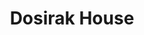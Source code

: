 ---
layout: place
title: "Dosirak House"
permalink: /florida/fort-walton-beach/dosirak-house.html
stateAbbr: FL
stateName: Florida
cityName: Fort Walton Beach
place_id: ChIJJ-39vfQ-kYgR8RtY5bagpOg
photos:
  - name: >-
      places/ChIJJ-39vfQ-kYgR8RtY5bagpOg/photos/AeeoHcKATqvAQHRgIiWVq6LXEvyrliZ1Wr6Nj9kV5NoPTOINjuWfb_QAqwfm4loixrPyruK4l-Zm9VXl1NhyRxW1DldDw9liBqN10zRheaDhmbGIqdIq3aqdahmECMVMPjYmK_4hatZdxYKC2Df-wbZ7Jf65n4tn5PwAJsZLgvfGk4uM7L4BIVyEyIAZlIj7ii3ehx0M839mociICZurnQPwttkD-fxgAoK9-HAxCCJUGxQ-pL0jMhY1GVcXIiR2JvbzGtbg3mjDJ4sVZDUClkE-s0XfCNk7CcZc--T57wnl7BlyjQ
    widthPx: 741
    heightPx: 416
    authorAttributions:
      - displayName: Dosirak House
        uri: https://maps.google.com/maps/contrib/104725536952140240728
        photoUri: >-
          https://lh3.googleusercontent.com/a-/ALV-UjXu_g1xxVXRMniMziFnTDbJcBRawm04SKnPjLO3i8AaNg6xENo=s100-p-k-no-mo
    flagContentUri: >-
      https://www.google.com/local/imagery/report/?cb_client=maps_api_places.places_api&image_key=!1e10!2sAF1QipNf0Msp_vlu0I8jeaseG4OYQDBtET_tA-P14Cbn&hl=en-US
    googleMapsUri: >-
      https://www.google.com/maps/place//data=!3m4!1e2!3m2!1sAF1QipNf0Msp_vlu0I8jeaseG4OYQDBtET_tA-P14Cbn!2e10!4m2!3m1!1s0x88913ef4bdfded27:0xe8a4a0b6e5581bf1
  - name: >-
      places/ChIJJ-39vfQ-kYgR8RtY5bagpOg/photos/AeeoHcJAw0SZX0ZvVngFmWoU3YDDX-LI0-3R5xmV_LE0DB8uDbNEzW85i5qmjPJ2Cb-wmXl_CD4IHJVliDudPuECRAUJ9_4rMPf8MZZthow0YqbiOj2XFdhQe0ob52ul30mwTaTfi_muCFb1kId6LqlGrCeOSMEZtSPby-8IkN96ZgOYM8Bb2ZwjmendrSHhTip-sNBMjVh1FQKXCm4kPvAbhsu8RTd7u69bSDbMKkIGXu1CVXtLHovVW5BwNhrim6Z3Z6EBtYF-Hetg0VKmj_k_t-hmtaMNXlmsjDI1GtcWDrba2JC6bllnt09MhVKqOYW6jTB3C1eo3h-pbz0GqfrSeBvWOfIMCBjuRv3erZxDBTRyAJSVNTvrILdbIQJYyXVTUOYwlhPNJ7Qq3fiQshOWYXJppekqmhLP-lrLwVJgmKFZ8pGh
    widthPx: 3024
    heightPx: 4032
    authorAttributions:
      - displayName: Tee Williams
        uri: https://maps.google.com/maps/contrib/109889827206552714359
        photoUri: >-
          https://lh3.googleusercontent.com/a-/ALV-UjWGcgq-pT8QW8IP7z9B9OMiTePU7XsEE5VAoaydyU9_8P4tO_o=s100-p-k-no-mo
    flagContentUri: >-
      https://www.google.com/local/imagery/report/?cb_client=maps_api_places.places_api&image_key=!1e10!2sCIHM0ogKEICAgIDn54Kq-wE&hl=en-US
    googleMapsUri: >-
      https://www.google.com/maps/place//data=!3m4!1e2!3m2!1sCIHM0ogKEICAgIDn54Kq-wE!2e10!4m2!3m1!1s0x88913ef4bdfded27:0xe8a4a0b6e5581bf1
  - name: >-
      places/ChIJJ-39vfQ-kYgR8RtY5bagpOg/photos/AeeoHcJR_gUhdTP5dLfoBsEhJH8mh7WMMyk609yBbMka3HjmE73WVvA9_aMdZBVS5s7PzrDQ3us-34mj6hfF3Vz6xq6Hanj2F0PsQjuxlVIeBY2okikECwnJNZhWtMYci1iGIOP6kxs2AQLLEgGvIQHfngtzXw9AAcDouzBqjEiqL28RAfrXpy9MFJlmJlixg5D_-peQTfGwZ2qnQ0oyndjgwO-1nAf8Ufe4lSaIy-cVcD5ppuUrNBLxS5K2uiTaaPCHGJowoFo0rafTAkPzmrBXxcF7aeeKrZcmh38C9vhteVHbPQ
    widthPx: 1280
    heightPx: 720
    authorAttributions:
      - displayName: Dosirak House
        uri: https://maps.google.com/maps/contrib/104725536952140240728
        photoUri: >-
          https://lh3.googleusercontent.com/a-/ALV-UjXu_g1xxVXRMniMziFnTDbJcBRawm04SKnPjLO3i8AaNg6xENo=s100-p-k-no-mo
    flagContentUri: >-
      https://www.google.com/local/imagery/report/?cb_client=maps_api_places.places_api&image_key=!1e10!2sAF1QipM_dpGApubL5kdODJ0-YLpKH1IrkkWE490rlF3v&hl=en-US
    googleMapsUri: >-
      https://www.google.com/maps/place//data=!3m4!1e2!3m2!1sAF1QipM_dpGApubL5kdODJ0-YLpKH1IrkkWE490rlF3v!2e10!4m2!3m1!1s0x88913ef4bdfded27:0xe8a4a0b6e5581bf1
  - name: >-
      places/ChIJJ-39vfQ-kYgR8RtY5bagpOg/photos/AeeoHcI84GVaG6faYLPfpgQdj_HxkeKjBEIlK5__utnqimFJFmKjH_HdQFiB49ITD_5-xGao5R4T3KfQvmSi2Pu32zV9pbtUAYYFvFjp4lSfIE5-F-xSZHkOcCsguOeqhYei4u3d6AOChFqE2ozjd1AfA4U8NPBQVbyMuhS6M9VTdyfvUhussf5JN4u9J2djCIf_sYBPkgtjTq8UOUPJWYKfhDzv72waUg3PhT3-AVL18jM7rGUjZPecIMtlrG9CVzeF8NfFogh9bmZj5d0oHIE8qC_WwShJ_nLuYC09nGmzOO-Q_GJxMYwa767i57Oy1CTYbKcyPe4Z9DkqNbdo7GhkKaKL61Q2Y7lBAz5gJrA5v1DH4mj0gI5E9Bz_IspeVJb1coq4kVV1brW8vOthgWv0VrkAaX8ZVf7fN0DvSwld-Ct6aI2_
    widthPx: 4032
    heightPx: 1908
    authorAttributions:
      - displayName: Sydney Guyton
        uri: https://maps.google.com/maps/contrib/108881498356248669401
        photoUri: >-
          https://lh3.googleusercontent.com/a-/ALV-UjVChWiWxkhT_7PIF5oHidJV9IXJuGZx5E6it4xwqWiti1SYYPbg=s100-p-k-no-mo
    flagContentUri: >-
      https://www.google.com/local/imagery/report/?cb_client=maps_api_places.places_api&image_key=!1e10!2sCIHM0ogKEICAgIC_y9DB_gE&hl=en-US
    googleMapsUri: >-
      https://www.google.com/maps/place//data=!3m4!1e2!3m2!1sCIHM0ogKEICAgIC_y9DB_gE!2e10!4m2!3m1!1s0x88913ef4bdfded27:0xe8a4a0b6e5581bf1
  - name: >-
      places/ChIJJ-39vfQ-kYgR8RtY5bagpOg/photos/AeeoHcJryvoH6QA56AJzyslPr1BkGp4Ppj_mAsM5-AAetwckynOKVN6hCtoMfWIaPSGFeFipckP3hRl7izA7JSdLTCk0ZqgdAGi3Wfltm5dGQaJcF1NYreMg9q-dMjUW9SDE1fEfLIHdTq5DsJoeC7pXN0HhaSt6RCmwjKLxP4MAH4Lxq0ZrER9h7Lm7TrvyKCH2-X2FTdOQY4HjKHiWPsvNW1Re0SWyJj0K_HHwnFn-d36b8wlSEb5p_6NjCwN-0pwgF3RjZ1InwgHN73Ingfr_IAqTknJMtYiEjO6LRyrWGgu5AXMPBeG9YyH0fwsz-sGTHrqeA-pSMz3o1tDEMln9U_2B_-DntpZO2YpMk_Es4b-puLzga5mB4X8dM0EW3LVEj3RjpmBgf8tPsNRR9DX-X5ARGrWGtHiVEjcBGYIN0NjOIg
    widthPx: 4800
    heightPx: 3600
    authorAttributions:
      - displayName: Chris C
        uri: https://maps.google.com/maps/contrib/115336732918035798675
        photoUri: >-
          https://lh3.googleusercontent.com/a-/ALV-UjXwkydeoHdKN2IxP-xc4njIftQOsmFgCPM1xRQ6DJ30CA9duzmN=s100-p-k-no-mo
    flagContentUri: >-
      https://www.google.com/local/imagery/report/?cb_client=maps_api_places.places_api&image_key=!1e10!2sCIHM0ogKEICAgMCwnrG5cA&hl=en-US
    googleMapsUri: >-
      https://www.google.com/maps/place//data=!3m4!1e2!3m2!1sCIHM0ogKEICAgMCwnrG5cA!2e10!4m2!3m1!1s0x88913ef4bdfded27:0xe8a4a0b6e5581bf1
  - name: >-
      places/ChIJJ-39vfQ-kYgR8RtY5bagpOg/photos/AeeoHcIQr8KxmmWIM4B4GqCl31_IpTYWmeJq5vCZ-i3TVWylumtwvD-IYBP9EN8ZBNkniS4wl0JxtfSGucxPm-y0XPto7pmIk2Yc8njP7ArvdyddJTZPu8jJlrRSz9ejFdijm2r5-tJJVqQuLS_6K0Fd08sIDWqk894Z_7qmeQF8h4GB4fsD1hx1YSNpJGAPW1k3LaotJA0VSEkY5yp0geTZhTShlg3nnUrI0evfYa-wVjANuOs28eS8g3dqfRL1g8RZq8ZKx30RQdiiauKz2vJhw03iZCRZLW5i7wb4NFjdSWbJUAQZLkULWUrac-GhGpEK4terUcOjR_5aJAMtE7ZLnMxP5AwA3DTIP8n8kviDXrz3M00xtSmICrbGHQqOWENn4AjB38NeZFWqsEOdOW4tYsxU6J-E0e8c8APu8u9tzfLY7Wk
    widthPx: 4032
    heightPx: 1908
    authorAttributions:
      - displayName: Terry Dibble
        uri: https://maps.google.com/maps/contrib/116061682369247463171
        photoUri: >-
          https://lh3.googleusercontent.com/a-/ALV-UjWVdxb73z0CrjVt3HH356W4kH1TQhI-ojpZmXo1fzFjkY8Bq4Pf-Q=s100-p-k-no-mo
    flagContentUri: >-
      https://www.google.com/local/imagery/report/?cb_client=maps_api_places.places_api&image_key=!1e10!2sCIHM0ogKEICAgIDtn4KdmwE&hl=en-US
    googleMapsUri: >-
      https://www.google.com/maps/place//data=!3m4!1e2!3m2!1sCIHM0ogKEICAgIDtn4KdmwE!2e10!4m2!3m1!1s0x88913ef4bdfded27:0xe8a4a0b6e5581bf1
  - name: >-
      places/ChIJJ-39vfQ-kYgR8RtY5bagpOg/photos/AeeoHcLqYRyJMI8xizMS_WQ8taMIrgamC6urxzhbdIdpasK2lN3cqiibLS0s9V-glxRMmIkQyhMgDjidUc6xXH1ARQnQQR8828Enfpp2bGnQR9fxz4xsI7b0_2NxecGA3IATPUVpTb1Iy3b3miA4_4aIbTJK9iLEhETF7Ln91xYibRijuZBcZi5K1esRtbXBw-24d4baoFjzdO9C2VB7Y52-slRiBqbBuIcSIJzjal1ZngRokJ9lCGUDpIcybcnlmjxIum_ATOMGZJNA9fTz0YzPnF0v8Mfm_gdTb86LCW9cJ_V8V9B8pFQ9jWsC__XxIv8UJa_Fj5XsQmPg0uLu2uyoR5hk2bUiyl6PNSHxmciar2KwCpjCpxvD4nbS2GZcgmkJ1i9Ql9Kxw0xjJhne8dyQKuw1TmoqDBFeiC-VU1YzaemMNT-C
    widthPx: 4032
    heightPx: 1960
    authorAttributions:
      - displayName: zaney memez
        uri: https://maps.google.com/maps/contrib/115937259820387582668
        photoUri: >-
          https://lh3.googleusercontent.com/a-/ALV-UjXjxXGuF80vdcjbTsdlPU3mj0_l8jsXibNHIH8qzfnhdjU-lE_h=s100-p-k-no-mo
    flagContentUri: >-
      https://www.google.com/local/imagery/report/?cb_client=maps_api_places.places_api&image_key=!1e10!2sCIHM0ogKEICAgIDL55W1lwE&hl=en-US
    googleMapsUri: >-
      https://www.google.com/maps/place//data=!3m4!1e2!3m2!1sCIHM0ogKEICAgIDL55W1lwE!2e10!4m2!3m1!1s0x88913ef4bdfded27:0xe8a4a0b6e5581bf1
  - name: >-
      places/ChIJJ-39vfQ-kYgR8RtY5bagpOg/photos/AeeoHcIFeTLhjBPSUjOPv4upkgOc80wd14OHyC6mKRhkpEIXhQbfIG4WioJZuEcTLqPo7vIpCzhseQWS1rpItH8fOTn-0zQ-OuvAo2tCO4Dl7r0JU3e4XvHRxHfwXehN9uNI-i9OSiGN82PYSV-8na1WAuucgc3jUoPvNljkOT8y4_2FkjEjMpgm7jsigbknt-mwLlqvl44VpBGeVjQFHCKoe1pZ9xi-SuiJ5d5HVEZMze0ErtsMxbfyHY8us5azPkqupcbA42J2u6wcyudmHW5aVfNInU7LYbuMgRyu30ADmRzYqT68WfZ60As9jXsKJwMaw5km0eC0g0OU3NSmNkFX9Kt7SOeuocnlcQRo00TydNvHejqLKF7vSYI1C8X7vbeulDmn5H265ZhZLsMej2GU6s947O1QqxgXZSnsqNSabQY0Ug
    widthPx: 4032
    heightPx: 3024
    authorAttributions:
      - displayName: John Ortiz
        uri: https://maps.google.com/maps/contrib/102523221016277520596
        photoUri: >-
          https://lh3.googleusercontent.com/a-/ALV-UjXjC-OCD3jeCpHBoX1ykaZiOw2EZ-xTxPv6ec-Jz8DJQeo5eB5M=s100-p-k-no-mo
    flagContentUri: >-
      https://www.google.com/local/imagery/report/?cb_client=maps_api_places.places_api&image_key=!1e10!2sCIHM0ogKEICAgICOlYidCQ&hl=en-US
    googleMapsUri: >-
      https://www.google.com/maps/place//data=!3m4!1e2!3m2!1sCIHM0ogKEICAgICOlYidCQ!2e10!4m2!3m1!1s0x88913ef4bdfded27:0xe8a4a0b6e5581bf1
  - name: >-
      places/ChIJJ-39vfQ-kYgR8RtY5bagpOg/photos/AeeoHcLnRvXoRelDsxmG27enbR_NgdwaDcUTZCYmYASNbfoVOZ32mIkM5_B79JGpY0-2RLi3olNuIwwOjo0hel6RVmF2p6CSfkKd-1ZfFSpN5F0yYND3UVniJYj3qdR6qgAnAet6oND36lmulTwT_TSDpxGi1jlPB5CIpCtemIspFXjlwClS8u2h7CWZGZSmI7j0vBvB4JI9ZWvV0x-5awrkhjn-XRFaUXe3UbICJp5GtWFdu0JaqMEp8zR0Vw96HBgu0THD4odRMS6WjNSftYrPxz6VRDNRRhT1rIHLScY65Ggr-wKz4uwaVjE1mSgt893hKxbSStM40Gggil4diJUbFE1Pnzppg3D5r82qc4snGRD3n1igbpZPXxzywoTyWdAfzb3JuzF5FoReFBex3ZiSEwMYyARXZHf9-M8pXu6KYMiJLg
    widthPx: 3072
    heightPx: 4080
    authorAttributions:
      - displayName: Chelsea Tyson
        uri: https://maps.google.com/maps/contrib/114420649591236293438
        photoUri: >-
          https://lh3.googleusercontent.com/a-/ALV-UjXXLDE7Hq3gBGJFXM6of2HIPR_JZ_-Z3S_UfoQsETwoc5e3Xbyc=s100-p-k-no-mo
    flagContentUri: >-
      https://www.google.com/local/imagery/report/?cb_client=maps_api_places.places_api&image_key=!1e10!2sCIHM0ogKEICAgIDP676HMQ&hl=en-US
    googleMapsUri: >-
      https://www.google.com/maps/place//data=!3m4!1e2!3m2!1sCIHM0ogKEICAgIDP676HMQ!2e10!4m2!3m1!1s0x88913ef4bdfded27:0xe8a4a0b6e5581bf1
  - name: >-
      places/ChIJJ-39vfQ-kYgR8RtY5bagpOg/photos/AeeoHcJq2-cXwPADHIcfv9E4znudhOVDYUqleAn1m6gbCcKBkniyTa9bdz6CrnfKhNsolsuzq-EkDBgoms00fcctEMdNHBeLf39rBV9So2hV5p18NeefJ8B0IfbYwDKN6xlB9XRISgG8JII8MJxVCFlqmgEGIyLQQPs9Qia5Gj-2aXEk_EIE0GOIiiIwVuILAB6poHF4COSVdbQptVT0R64o9oU6LX1xsj3Qg_TkdCGnV4nlG4R7sraHWIe3_knyJOlJ0CwVO0dk-6J6roqYDia51D9Fi_xj49Qt1KjPOAm38SRQ7Dto2taBguVhZaNo2avI3li6XjBL9k0C5oeyBptU1uYhhZSA_B2pTHi_q89V7wt3oLIMrge29OuTLdVVBo7EqUnVP5XuiA7WCmOF_6CdaLoFwoSbqTb7hB6JFLX4eK8kEw
    widthPx: 3024
    heightPx: 4032
    authorAttributions:
      - displayName: John Ortiz
        uri: https://maps.google.com/maps/contrib/102523221016277520596
        photoUri: >-
          https://lh3.googleusercontent.com/a-/ALV-UjXjC-OCD3jeCpHBoX1ykaZiOw2EZ-xTxPv6ec-Jz8DJQeo5eB5M=s100-p-k-no-mo
    flagContentUri: >-
      https://www.google.com/local/imagery/report/?cb_client=maps_api_places.places_api&image_key=!1e10!2sCIHM0ogKEICAgICOlYidSQ&hl=en-US
    googleMapsUri: >-
      https://www.google.com/maps/place//data=!3m4!1e2!3m2!1sCIHM0ogKEICAgICOlYidSQ!2e10!4m2!3m1!1s0x88913ef4bdfded27:0xe8a4a0b6e5581bf1
address: 652 Beal Pkwy, Fort Walton Beach, FL 32548, USA
street: 652 Beal Pkwy
city: Fort Walton Beach
state: FL
zip: '32548'
country: USA
neighborhood: null
latitude: '30.434217'
longitude: '-86.639820'
accessibility_options:
  wheelchairAccessibleParking: true
  wheelchairAccessibleEntrance: true
  wheelchairAccessibleRestroom: true
  wheelchairAccessibleSeating: true
business_status: OPERATIONAL
name: Dosirak House
google_maps_links:
  directionsUri: >-
    https://www.google.com/maps/dir//''/data=!4m7!4m6!1m1!4e2!1m2!1m1!1s0x88913ef4bdfded27:0xe8a4a0b6e5581bf1!3e0
  placeUri: https://maps.google.com/?cid=16763700420372077553
  writeAReviewUri: >-
    https://www.google.com/maps/place//data=!4m3!3m2!1s0x88913ef4bdfded27:0xe8a4a0b6e5581bf1!12e1
  reviewsUri: >-
    https://www.google.com/maps/place//data=!4m4!3m3!1s0x88913ef4bdfded27:0xe8a4a0b6e5581bf1!9m1!1b1
  photosUri: >-
    https://www.google.com/maps/place//data=!4m3!3m2!1s0x88913ef4bdfded27:0xe8a4a0b6e5581bf1!10e5
primary_type: Sushi Restaurant
opening_hours:
  regular: null
  current: null
secondary_opening_hours:
  regular:
    weekdayDescriptions: null
    type: null
  current:
    weekdayDescriptions: null
    type: null
phone: (850) 586-7000
price_level: PRICE_LEVEL_MODERATE
price_range: $10 &ndash; $20
rating: '4.5'
rating_count: 489
website: null
description: >-
  Relaxed venue with a sushi bar offering traditional Japanese & Korean dishes
  along with sake & beer.
reviews:
  - name: >-
      places/ChIJJ-39vfQ-kYgR8RtY5bagpOg/reviews/ChZDSUhNMG9nS0VJQ0FnSUNfeTlEQkhnEAE
    relativePublishTimeDescription: 2 months ago
    rating: 3
    text:
      text: >-
        Service is always friendly. The sushi lady that is always there is
        genuinely very pleasant. Foods always good and fresh. The service is
        exemplary.  Last time i went with my 7 year old he was facinated by the
        octopus and the owner let him sample it and he was thrilled. They have
        him something plastic to help him learn how to use chopsticks! And she
        taught him how to eat sushi. Very lovely lady, very lovely spot. Very
        satisfied customer every time 💯
      languageCode: en
    originalText:
      text: >-
        Service is always friendly. The sushi lady that is always there is
        genuinely very pleasant. Foods always good and fresh. The service is
        exemplary.  Last time i went with my 7 year old he was facinated by the
        octopus and the owner let him sample it and he was thrilled. They have
        him something plastic to help him learn how to use chopsticks! And she
        taught him how to eat sushi. Very lovely lady, very lovely spot. Very
        satisfied customer every time 💯
      languageCode: en
    authorAttribution:
      displayName: Sydney Guyton
      uri: https://www.google.com/maps/contrib/108881498356248669401/reviews
      photoUri: >-
        https://lh3.googleusercontent.com/a-/ALV-UjVChWiWxkhT_7PIF5oHidJV9IXJuGZx5E6it4xwqWiti1SYYPbg=s128-c0x00000000-cc-rp-mo-ba3
    publishTime: '2025-01-19T01:06:38.260294Z'
    flagContentUri: >-
      https://www.google.com/local/review/rap/report?postId=ChZDSUhNMG9nS0VJQ0FnSUNfeTlEQkhnEAE&d=17924085&t=1
    googleMapsUri: >-
      https://www.google.com/maps/reviews/data=!4m6!14m5!1m4!2m3!1sChZDSUhNMG9nS0VJQ0FnSUNfeTlEQkhnEAE!2m1!1s0x88913ef4bdfded27:0xe8a4a0b6e5581bf1
  - name: >-
      places/ChIJJ-39vfQ-kYgR8RtY5bagpOg/reviews/ChZDSUhNMG9nS0VJQ0FnTURROXZEX1NBEAE
    relativePublishTimeDescription: a month ago
    rating: 5
    text:
      text: >-
        Best sushi in town! This place is a hidden gem and highly recommend
        going. Staff were super friendly. The owner makes all the sushi rolls
        and you can taste her passion in every bite. Highly recommend egg rolls,
        spicy crunchy tuna roll, and rock n roll. Will be visiting more during
        this 3 day trip!
      languageCode: en
    originalText:
      text: >-
        Best sushi in town! This place is a hidden gem and highly recommend
        going. Staff were super friendly. The owner makes all the sushi rolls
        and you can taste her passion in every bite. Highly recommend egg rolls,
        spicy crunchy tuna roll, and rock n roll. Will be visiting more during
        this 3 day trip!
      languageCode: en
    authorAttribution:
      displayName: Dean MansField
      uri: https://www.google.com/maps/contrib/117121089127720726924/reviews
      photoUri: >-
        https://lh3.googleusercontent.com/a-/ALV-UjXqGJG7UwGdc_kpVZmGm-YmAbWOuIAEGlOKJsXuABO2Xs492Sk=s128-c0x00000000-cc-rp-mo
    publishTime: '2025-03-11T02:12:22.330150Z'
    flagContentUri: >-
      https://www.google.com/local/review/rap/report?postId=ChZDSUhNMG9nS0VJQ0FnTURROXZEX1NBEAE&d=17924085&t=1
    googleMapsUri: >-
      https://www.google.com/maps/reviews/data=!4m6!14m5!1m4!2m3!1sChZDSUhNMG9nS0VJQ0FnTURROXZEX1NBEAE!2m1!1s0x88913ef4bdfded27:0xe8a4a0b6e5581bf1
  - name: >-
      places/ChIJJ-39vfQ-kYgR8RtY5bagpOg/reviews/ChZDSUhNMG9nS0VJQ0FnTUR3ejhuT1dREAE
    relativePublishTimeDescription: 2 weeks ago
    rating: 5
    text:
      text: >-
        We went to celebrate my niece's birthday.  It was our first time eating
        here.  The food was delicious and you had time between each course to
        enjoy your food.  The staff was very courteous and friendly. You will
        not be disappointed.  I would like to give a huge thank you to Zane.  He
        treated our whole family to this wonderful dinner.
      languageCode: en
    originalText:
      text: >-
        We went to celebrate my niece's birthday.  It was our first time eating
        here.  The food was delicious and you had time between each course to
        enjoy your food.  The staff was very courteous and friendly. You will
        not be disappointed.  I would like to give a huge thank you to Zane.  He
        treated our whole family to this wonderful dinner.
      languageCode: en
    authorAttribution:
      displayName: angel RIGHTER
      uri: https://www.google.com/maps/contrib/103852982828554646055/reviews
      photoUri: >-
        https://lh3.googleusercontent.com/a/ACg8ocJPk7MYiiWz0LwAhHzANJpy8xIwqfNPoEIYa3aiJH8EluYI1A=s128-c0x00000000-cc-rp-mo
    publishTime: '2025-03-29T02:42:04.455777Z'
    flagContentUri: >-
      https://www.google.com/local/review/rap/report?postId=ChZDSUhNMG9nS0VJQ0FnTUR3ejhuT1dREAE&d=17924085&t=1
    googleMapsUri: >-
      https://www.google.com/maps/reviews/data=!4m6!14m5!1m4!2m3!1sChZDSUhNMG9nS0VJQ0FnTUR3ejhuT1dREAE!2m1!1s0x88913ef4bdfded27:0xe8a4a0b6e5581bf1
  - name: >-
      places/ChIJJ-39vfQ-kYgR8RtY5bagpOg/reviews/ChZDSUhNMG9nS0VJQ0FnTUN3bnJHNVVBEAE
    relativePublishTimeDescription: 3 weeks ago
    rating: 5
    text:
      text: >-
        The feel of this place is a family atmosphere. Their service is Asian
        style with get your own drinks, their food is a bento Korean fusion. I’m
        glad I was introduced to it and enjoyed my food.
      languageCode: en
    originalText:
      text: >-
        The feel of this place is a family atmosphere. Their service is Asian
        style with get your own drinks, their food is a bento Korean fusion. I’m
        glad I was introduced to it and enjoyed my food.
      languageCode: en
    authorAttribution:
      displayName: Chris C
      uri: https://www.google.com/maps/contrib/115336732918035798675/reviews
      photoUri: >-
        https://lh3.googleusercontent.com/a-/ALV-UjXwkydeoHdKN2IxP-xc4njIftQOsmFgCPM1xRQ6DJ30CA9duzmN=s128-c0x00000000-cc-rp-mo-ba6
    publishTime: '2025-03-19T02:33:57.402194Z'
    flagContentUri: >-
      https://www.google.com/local/review/rap/report?postId=ChZDSUhNMG9nS0VJQ0FnTUN3bnJHNVVBEAE&d=17924085&t=1
    googleMapsUri: >-
      https://www.google.com/maps/reviews/data=!4m6!14m5!1m4!2m3!1sChZDSUhNMG9nS0VJQ0FnTUN3bnJHNVVBEAE!2m1!1s0x88913ef4bdfded27:0xe8a4a0b6e5581bf1
  - name: >-
      places/ChIJJ-39vfQ-kYgR8RtY5bagpOg/reviews/ChZDSUhNMG9nS0VJQ0FnSURuNTRLcVd3EAE
    relativePublishTimeDescription: 6 months ago
    rating: 5
    text:
      text: >-
        Ms.Chong is the best. Easiest, best prices that reflect her 5 star
        quality- As well as a life long  friend. I’ve been enjoying her food and
        SUSHI since I was a teenager and now I am getting well into my 30’s lol.
        It hits every time. There’s nothing better than good food with good
        people.
      languageCode: en
    originalText:
      text: >-
        Ms.Chong is the best. Easiest, best prices that reflect her 5 star
        quality- As well as a life long  friend. I’ve been enjoying her food and
        SUSHI since I was a teenager and now I am getting well into my 30’s lol.
        It hits every time. There’s nothing better than good food with good
        people.
      languageCode: en
    authorAttribution:
      displayName: Tee Williams
      uri: https://www.google.com/maps/contrib/109889827206552714359/reviews
      photoUri: >-
        https://lh3.googleusercontent.com/a-/ALV-UjWGcgq-pT8QW8IP7z9B9OMiTePU7XsEE5VAoaydyU9_8P4tO_o=s128-c0x00000000-cc-rp-mo
    publishTime: '2024-10-11T01:56:25.122338Z'
    flagContentUri: >-
      https://www.google.com/local/review/rap/report?postId=ChZDSUhNMG9nS0VJQ0FnSURuNTRLcVd3EAE&d=17924085&t=1
    googleMapsUri: >-
      https://www.google.com/maps/reviews/data=!4m6!14m5!1m4!2m3!1sChZDSUhNMG9nS0VJQ0FnSURuNTRLcVd3EAE!2m1!1s0x88913ef4bdfded27:0xe8a4a0b6e5581bf1
parking_options:
  freeParkingLot: true
  freeStreetParking: true
  valetParking: false
payment_options:
  acceptsCreditCards: true
  acceptsDebitCards: true
  acceptsCashOnly: false
  acceptsNfc: true
allow_dogs: null
curbside_pickup: false
delivery: false
dine_in: true
good_for_children: true
good_for_groups: true
good_for_sports: false
live_music: false
menu_for_children: null
outdoor_seating: false
reservable: true
restroom: true
serves_beer: true
serves_breakfast: false
serves_brunch: false
serves_cocktails: null
serves_coffee: true
serves_dinner: true
serves_dessert: true
serves_lunch: false
serves_vegetarian_food: true
serves_wine: true
takeout: true

---
